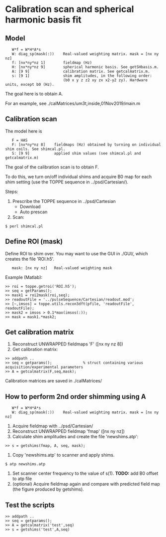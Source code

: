 # Calibration scan and spherical harmonic basis fit 

##  Model
```
   W*f = W*H*A*s         
   W: diag_sp(mask(:))    Real-valued weighting matrix. mask = [nx ny nz]
   f: [nx*ny*nz 1]        fieldmap (Hz)
   H: [nx*ny*nz 9]        spherical harmonic basis. See getSHbasis.m.
   A: [9 9]               calibration matrix. See getcalmatrix.m.
   s: [9 1]               shim amplitudes, in the following order: 
                          (b0 x y z z2 xy zx x2-y2 zy). Hardware units, except b0 (Hz).
```

The goal here is to obtain A.

For an example, see 
./calMatrices/um3t,inside,01Nov2019/main.m


## Calibration scan

The model here is
```
   F = HAS
   F: [nx*ny*nz 8]    fieldmaps (Hz) obtained by turning on individual shim coils. See shimcal.pl.
   S: [9 9]           applied shim values (see shimcal.pl and getcalmatrix.m)
```

The goal of the calibration scan is to obtain F.

To do this, we turn on/off individual shims and acquire B0 map for each shim setting (use the TOPPE sequence in ../psd/Cartesian/).

Steps: 
1. Prescribe the TOPPE sequence in ../psd/Cartesian
    * Download
    * Auto prescan
1. Scan:
```
$ perl shimcal.pl
```


## Define ROI (mask)

Define ROI to shim over. You may want to use the GUI in ./GUI/, which creates the file 'ROI.h5'.

```
   mask: [nx ny nz]   Real-valued weighting mask
```

Example (Matlab):
```
>> roi = toppe.getroi('ROI.h5');
>> seq = getParams();
>> mask1 = roi2mask(roi,seq);
>> readoutFile = '../pulseSequence/Cartesian/readout.mod';
>> [~,imsos] = toppe.utils.recon3dft(pfile, 'readoutFile', readoutFile);
>> mask2 = imsos > 0.1*max(imsos(:));
>> mask = mask1.*mask2;
```


## Get calibration matrix 

1. Reconstruct UNWRAPPED fieldmaps 'F' ([nx ny nz 8])
1. Get calibration matrix:
```
>> addpath ..
>> seq = getparams();              % struct containing various acquisition/experimental parameters
>> A = getcalmatrix(F,seq,mask);
```

Calibration matrices are saved in ./calMatrices/


## How to perform 2nd order shimming using A

```
   W*f = W*H*A*s         
   W: diag_sp(mask(:))    Real-valued weighting matrix. mask = [nx ny nz]
```

1. Acquire fieldmap with ../psd/Cartesian/
1. Reconstruct UNWRAPPED fieldmap 'fmap' ([nx ny nz])
1. Calculate shim amplitudes and create the file 'newshims.atp':
```
>> s = getshims(fmap, A, seq, mask);
```
1. Copy 'newshims.atp' to scanner and apply shims.
```
$ atp newshims.atp 
```
1. Set scanner center frequency to the value of s(1).  **TODO:** add B0 offset to atp file
1. (optional) Acquire fieldmap again and compare with predicted field map (the figure produced by getshims).


## Test the scripts

```
>> addpath ..
>> seq = getparams();
>> A = getcalmatrix('test',seq)
>> s = getshims('test',A,seq)
```


